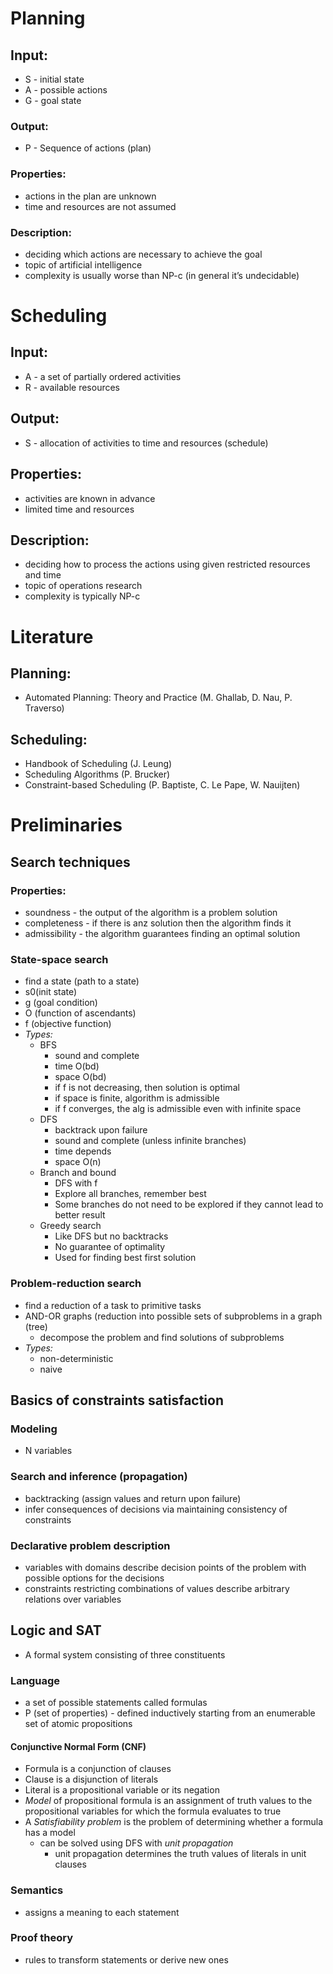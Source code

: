 # Planning
## Input:
- S - initial state
- A - possible actions
- G - goal state

### Output:
- P - Sequence of actions (plan)

### Properties:
- actions in the plan are unknown
- time and resources are not assumed

### Description:
- deciding which actions are necessary to achieve the goal
- topic of artificial intelligence
- complexity is usually worse than NP-c (in general it’s undecidable)

# Scheduling
## Input:
- A - a set of partially ordered activities
- R - available resources

## Output:
- S - allocation of activities to time and resources (schedule)

## Properties:
- activities are known in advance
- limited time and resources

## Description:
- deciding how to process the actions using given restricted resources and time
- topic of operations research
- complexity is typically NP-c

# Literature
## Planning:
- Automated Planning: Theory and Practice (M. Ghallab, D. Nau, P. Traverso)

## Scheduling:
- Handbook of Scheduling (J. Leung)
- Scheduling Algorithms (P. Brucker)
- Constraint-based Scheduling (P. Baptiste, C. Le Pape, W. Nauijten)

# Preliminaries
## Search techniques
### Properties:
- soundness - the output of the algorithm is a problem solution
- completeness - if there is anz solution then the algorithm finds it
- admissibility - the algorithm guarantees finding an optimal solution

### State-space search
- find a state (path to a state)
- s0(init state)
- g (goal condition)
- O (function of ascendants)
- f (objective function)
- *Types:*
  - BFS
    - sound and complete
    - time O(bd)
    - space O(bd)
    - if f is not decreasing, then solution is optimal
    - if space is finite, algorithm is admissible
    - if f converges, the alg is admissible even with infinite space
  - DFS
    - backtrack upon failure
    - sound and complete (unless infinite branches)
    - time depends
    - space O(n)
  - Branch and bound
    - DFS with f
    - Explore all branches, remember best
    - Some branches do not need to be explored if they cannot lead to better result
  - Greedy search
    - Like DFS but no backtracks
    - No guarantee of optimality
    - Used for finding best first solution
    
### Problem-reduction search
  - find a reduction of a task to primitive tasks
  - AND-OR graphs (reduction into possible sets of subproblems in a graph (tree)
    - decompose the problem and find solutions of subproblems
  - *Types:*
    - non-deterministic
    - naive
    
## Basics of constraints satisfaction
### Modeling
 - N variables

### Search and inference (propagation)
 - backtracking (assign values and return upon failure)
 - infer consequences of decisions via maintaining consistency of constraints

### Declarative problem description
 - variables with domains describe decision points of the problem with possible options for the decisions
 - constraints restricting combinations of values describe arbitrary relations over variables

## Logic and SAT
 - A formal system consisting of three constituents
 
### Language
 - a set of possible statements called formulas
 - P (set of properties) - defined inductively starting from an enumerable set of atomic propositions
 
#### Conjunctive Normal Form (CNF)
 - Formula is a conjunction of clauses
 - Clause is a disjunction of literals
 - Literal is a propositional variable or its negation
 - *Model* of propositional formula is an assignment of truth values to the propositional variables for which the formula evaluates to true
 - A *Satisfiability problem* is the problem of determining whether a formula has a model
   - can be solved using DFS with *unit propagation*
     - unit propagation determines the truth values of literals in unit clauses
     
### Semantics
 - assigns a meaning to each statement
 
### Proof theory
- rules to transform statements or derive new ones

